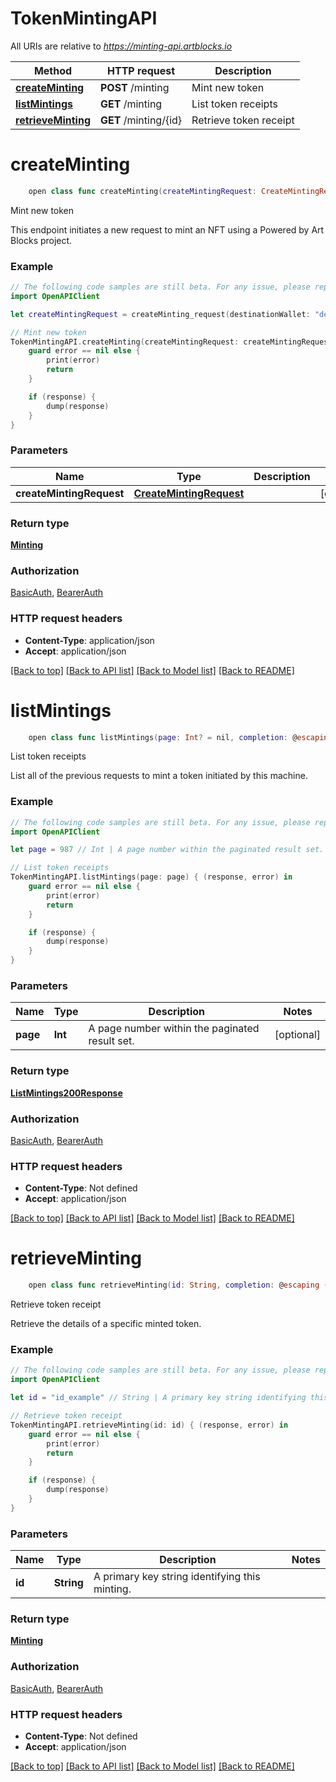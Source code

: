 # TokenMintingAPI

All URIs are relative to *https://minting-api.artblocks.io*

Method | HTTP request | Description
------------- | ------------- | -------------
[**createMinting**](TokenMintingAPI.md#createminting) | **POST** /minting | Mint new token
[**listMintings**](TokenMintingAPI.md#listmintings) | **GET** /minting | List token receipts
[**retrieveMinting**](TokenMintingAPI.md#retrieveminting) | **GET** /minting/{id} | Retrieve token receipt


# **createMinting**
```swift
    open class func createMinting(createMintingRequest: CreateMintingRequest? = nil, completion: @escaping (_ data: Minting?, _ error: Error?) -> Void)
```

Mint new token

This endpoint initiates a new request to mint an NFT using a Powered by Art Blocks project.

### Example
```swift
// The following code samples are still beta. For any issue, please report via http://github.com/OpenAPITools/openapi-generator/issues/new
import OpenAPIClient

let createMintingRequest = createMinting_request(destinationWallet: "destinationWallet_example", project: "project_example") // CreateMintingRequest |  (optional)

// Mint new token
TokenMintingAPI.createMinting(createMintingRequest: createMintingRequest) { (response, error) in
    guard error == nil else {
        print(error)
        return
    }

    if (response) {
        dump(response)
    }
}
```

### Parameters

Name | Type | Description  | Notes
------------- | ------------- | ------------- | -------------
 **createMintingRequest** | [**CreateMintingRequest**](CreateMintingRequest.md) |  | [optional] 

### Return type

[**Minting**](Minting.md)

### Authorization

[BasicAuth](../README.md#BasicAuth), [BearerAuth](../README.md#BearerAuth)

### HTTP request headers

 - **Content-Type**: application/json
 - **Accept**: application/json

[[Back to top]](#) [[Back to API list]](../README.md#documentation-for-api-endpoints) [[Back to Model list]](../README.md#documentation-for-models) [[Back to README]](../README.md)

# **listMintings**
```swift
    open class func listMintings(page: Int? = nil, completion: @escaping (_ data: ListMintings200Response?, _ error: Error?) -> Void)
```

List token receipts

List all of the previous requests to mint a token initiated by this machine.

### Example
```swift
// The following code samples are still beta. For any issue, please report via http://github.com/OpenAPITools/openapi-generator/issues/new
import OpenAPIClient

let page = 987 // Int | A page number within the paginated result set. (optional)

// List token receipts
TokenMintingAPI.listMintings(page: page) { (response, error) in
    guard error == nil else {
        print(error)
        return
    }

    if (response) {
        dump(response)
    }
}
```

### Parameters

Name | Type | Description  | Notes
------------- | ------------- | ------------- | -------------
 **page** | **Int** | A page number within the paginated result set. | [optional] 

### Return type

[**ListMintings200Response**](ListMintings200Response.md)

### Authorization

[BasicAuth](../README.md#BasicAuth), [BearerAuth](../README.md#BearerAuth)

### HTTP request headers

 - **Content-Type**: Not defined
 - **Accept**: application/json

[[Back to top]](#) [[Back to API list]](../README.md#documentation-for-api-endpoints) [[Back to Model list]](../README.md#documentation-for-models) [[Back to README]](../README.md)

# **retrieveMinting**
```swift
    open class func retrieveMinting(id: String, completion: @escaping (_ data: Minting?, _ error: Error?) -> Void)
```

Retrieve token receipt

Retrieve the details of a specific minted token.

### Example
```swift
// The following code samples are still beta. For any issue, please report via http://github.com/OpenAPITools/openapi-generator/issues/new
import OpenAPIClient

let id = "id_example" // String | A primary key string identifying this minting.

// Retrieve token receipt
TokenMintingAPI.retrieveMinting(id: id) { (response, error) in
    guard error == nil else {
        print(error)
        return
    }

    if (response) {
        dump(response)
    }
}
```

### Parameters

Name | Type | Description  | Notes
------------- | ------------- | ------------- | -------------
 **id** | **String** | A primary key string identifying this minting. | 

### Return type

[**Minting**](Minting.md)

### Authorization

[BasicAuth](../README.md#BasicAuth), [BearerAuth](../README.md#BearerAuth)

### HTTP request headers

 - **Content-Type**: Not defined
 - **Accept**: application/json

[[Back to top]](#) [[Back to API list]](../README.md#documentation-for-api-endpoints) [[Back to Model list]](../README.md#documentation-for-models) [[Back to README]](../README.md)

